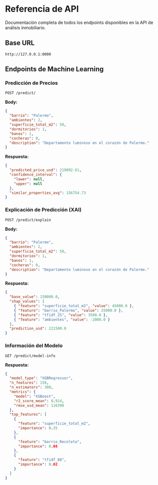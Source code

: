 # Referencia de API

Documentación completa de todos los endpoints disponibles en la API de análisis inmobiliario.

## Base URL

`http://127.0.0.1:8000`

## Endpoints de Machine Learning

### Predicción de Precios

`POST /predict/`

**Body:**
```json
{
  "barrio": "Palermo",
  "ambientes": 2,
  "superficie_total_m2": 50,
  "dormitorios": 1,
  "banos": 1,
  "cocheras": 0,
  "description": "Departamento luminoso en el corazón de Palermo."
}
```

**Respuesta:**
```json
{
  "predicted_price_usd": 219092.61,
  "confidence_interval": {
    "lower": null,
    "upper": null
  },
  "similar_properties_avg": 156754.73
}
```

### Explicación de Predicción (XAI)

`POST /predict/explain`

**Body:**
```json
{
  "barrio": "Palermo",
  "ambientes": 2,
  "superficie_total_m2": 50,
  "dormitorios": 1,
  "banos": 1,
  "cocheras": 0,
  "description": "Departamento luminoso en el corazón de Palermo."
}
```

**Respuesta:**
```json
{
  "base_value": 150000.0,
  "shap_values": [
    { "feature": "superficie_total_m2", "value": 45000.0 },
    { "feature": "barrio_Palermo", "value": 25000.0 },
    { "feature": "tfidf_25", "value": 3500.0 },
    { "feature": "ambientes", "value": -2000.0 }
  ],
  "prediction_usd": 221500.0
}
```

### Información del Modelo

`GET /predict/model-info`

**Respuesta:**
```json
{
  "model_type": "XGBRegressor",
  "n_features": 156,
  "n_estimators": 300,
  "metrics": {
    "model": "XGBoost",
    "r2_score_mean": 0.914,
    "rmse_usd_mean": 116398
  },
  "top_features": [
    {
      "feature": "superficie_total_m2",
      "importance": 0.35
    },
    {
      "feature": "barrio_Recoleta",
      "importance": 0.08
    },
    {
      "feature": "tfidf_88",
      "importance": 0.02
    }
  ]
}
```
